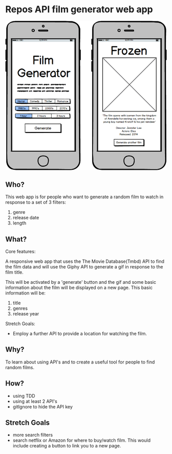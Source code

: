 # Repos API film generator web app

![MOCKUP](https://github.com/FAC9/repos_api_website/blob/master/ApiProject.png)

## Who?

This web app is for people who want to generate a random film to watch in response to a set of 3 filters:

1. genre 
2. release date
3. length

## What?
Core features:

A responsive web app that uses the The Movie Database(Tmbd) API to find the film data and will use the Giphy API to generate a gif in response to the film title. 

This will be activated by a 'generate' button and the gif and some basic information about the film will be displayed on a new page. This basic information will be:

1. title
2. genres
3. release year

Stretch Goals:

- Employ a further API to provide a location for watching the film. 


## Why?

To learn about using API's and to create a useful tool for people to find random films.

## How? 

- using TDD
- using at least 2 API's
- gitIgnore to hide the API key

## Stretch Goals

- more search filters
- search netflix or Amazon for where to buy/watch film. This would include creating a button to link you to a new page.

